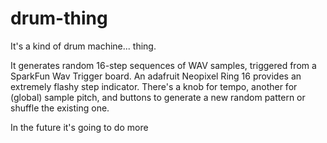# drum-thing

It's a kind of drum machine... thing. 

It generates random 16-step sequences of WAV samples, triggered from a SparkFun Wav Trigger board. An adafruit Neopixel Ring 16 provides an extremely flashy step indicator. There's a knob for tempo, another for (global) sample pitch, and buttons to generate a new random pattern or shuffle the existing one. 

In the future it's going to do more
